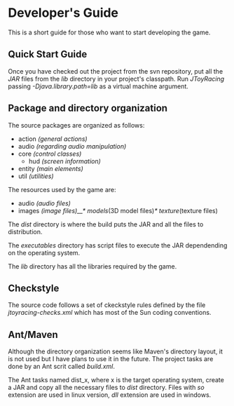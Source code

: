 # Developer's Guide #

This is a short guide for those who want to start developing the game.

## Quick Start Guide ##

Once you have checked out the project from the svn repository, put all the _JAR_ files from the _lib_ directory in your project's classpath. Run _JToyRacing_ passing _-Djava.library.path=lib_ as a virtual machine argument.

## Package and directory organization ##

The source packages are organized as follows:
  * action _(general actions)_
  * audio _(regarding audio manipulation)_
  * core _(control classes)_
    * hud _(screen information)_
  * entity _(main elements)_
  * util _(utilities)_

The resources used by the game are:
  * audio _(audio files)_
  * images _(image files)__* models_(3D model files)_* texture_(texture files)

The _dist_ directory is where the build puts the JAR and all the files to distribution.

The _executables_ directory has script files to execute the JAR dependending on the operating system.

The _lib_ directory has all the libraries required by the game.

## Checkstyle ##

The source code follows a set of ckeckstyle rules defined by the file _jtoyracing-checks.xml_ which has most of the Sun coding conventions.

## Ant/Maven ##

Although the directory organization seems like Maven's directory layout, it is not used but I have plans to use it in the future. The project tasks are done by an Ant scrit called _build.xml_.

The Ant tasks named dist\_x, where x is the target operating system, create a JAR and copy all the necessary files to _dist_ directory. Files with _so_ extension are used in linux version, _dll_ extension are used in windows.
